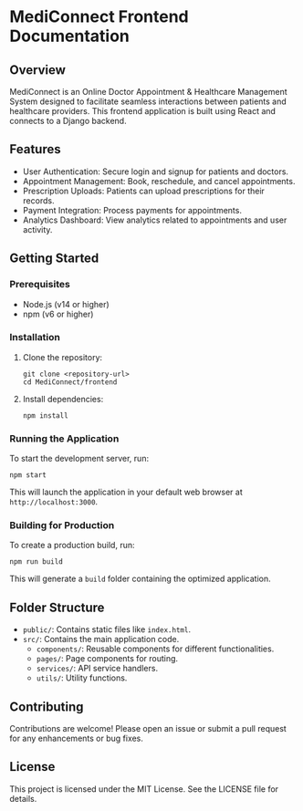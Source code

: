 # MediConnect Frontend Documentation

## Overview
MediConnect is an Online Doctor Appointment & Healthcare Management System designed to facilitate seamless interactions between patients and healthcare providers. This frontend application is built using React and connects to a Django backend.

## Features
- User Authentication: Secure login and signup for patients and doctors.
- Appointment Management: Book, reschedule, and cancel appointments.
- Prescription Uploads: Patients can upload prescriptions for their records.
- Payment Integration: Process payments for appointments.
- Analytics Dashboard: View analytics related to appointments and user activity.

## Getting Started

### Prerequisites
- Node.js (v14 or higher)
- npm (v6 or higher)

### Installation
1. Clone the repository:
   ```
   git clone <repository-url>
   cd MediConnect/frontend
   ```

2. Install dependencies:
   ```
   npm install
   ```

### Running the Application
To start the development server, run:
```
npm start
```
This will launch the application in your default web browser at `http://localhost:3000`.

### Building for Production
To create a production build, run:
```
npm run build
```
This will generate a `build` folder containing the optimized application.

## Folder Structure
- `public/`: Contains static files like `index.html`.
- `src/`: Contains the main application code.
  - `components/`: Reusable components for different functionalities.
  - `pages/`: Page components for routing.
  - `services/`: API service handlers.
  - `utils/`: Utility functions.

## Contributing
Contributions are welcome! Please open an issue or submit a pull request for any enhancements or bug fixes.

## License
This project is licensed under the MIT License. See the LICENSE file for details.